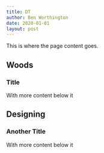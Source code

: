 ```yaml
---
title: DT
author: Ben Worthington
date: 2020-01-01
layout: post
---
```


This is where the page content goes.

## Woods

### Title

With more content below it

## Designing

### Another Title

With more content below it

